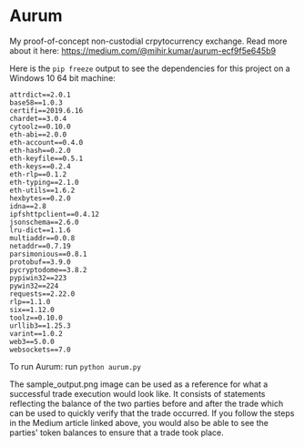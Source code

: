 # Aurum
My proof-of-concept non-custodial crpytocurrency exchange.
Read more about it here: https://medium.com/@mihir.kumar/aurum-ecf9f5e645b9

Here is the `pip freeze` output to see the dependencies for this project on a Windows 10 64 bit machine:

```
attrdict==2.0.1
base58==1.0.3
certifi==2019.6.16
chardet==3.0.4
cytoolz==0.10.0
eth-abi==2.0.0
eth-account==0.4.0
eth-hash==0.2.0
eth-keyfile==0.5.1
eth-keys==0.2.4
eth-rlp==0.1.2
eth-typing==2.1.0
eth-utils==1.6.2
hexbytes==0.2.0
idna==2.8
ipfshttpclient==0.4.12
jsonschema==2.6.0
lru-dict==1.1.6
multiaddr==0.0.8
netaddr==0.7.19
parsimonious==0.8.1
protobuf==3.9.0
pycryptodome==3.8.2
pypiwin32==223
pywin32==224
requests==2.22.0
rlp==1.1.0
six==1.12.0
toolz==0.10.0
urllib3==1.25.3
varint==1.0.2
web3==5.0.0
websockets==7.0
```

To run Aurum: run `python aurum.py`

The sample_output.png image can be used as a reference for what a successful trade execution would look like. It consists of statements reflecting the balance of the two parties before and after the trade which can be used to quickly verify that the trade occurred. If you follow the steps in the Medium article linked above, you would also be able to see the parties' token balances to ensure that a trade  took place.
